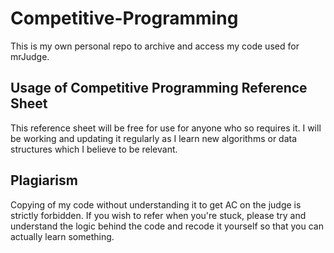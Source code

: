 # Competitive-Programming
This is my own personal repo to archive and access my code used for mrJudge.

## Usage of Competitive Programming Reference Sheet
This reference sheet will be free for use for anyone who so requires it. I will be working and updating it regularly as I learn new algorithms or data structures which I believe to be relevant. 

## Plagiarism
Copying of my code without understanding it to get AC on the judge is strictly forbidden. If you wish to refer when you're stuck, please try and understand the logic behind the code and recode it yourself so that you can actually learn something.
